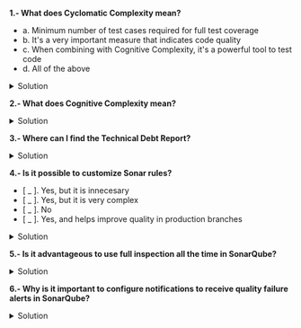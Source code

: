 

**1.- What does Cyclomatic Complexity mean?**

- a. Minimum number of test cases required for full test coverage
- b. It's a very important measure that indicates code quality
- c. When combining with Cognitive Complexity, it's a powerful tool to test code
- d. All of the above

<details>
  <summary>Solution</summary>

- **d**

</details>

**2.- What does Cognitive Complexity mean?**

<details>
  <summary>Solution</summary>

- **Cognitive Complexity is a measure of how difficult the application is to understand.**

</details>

**3.- Where can I find the Technical Debt Report?**

<details>
  <summary>Solution</summary>

- **You can find the Technical Debt Report inside a project’s "Measures" or "Overview" tab in the SonarQube Web UI.**

</details>

**4.- Is it possible to customize Sonar rules?**

- [ _ ]. Yes, but it is innecesary
- [ _ ]. Yes, but it is very complex
- [ _ ]. No
- [ _ ]. Yes, and helps improve quality in production branches

<details>
  <summary>Solution</summary>

- **d**

</details>

**5.- Is it advantageous to use full inspection all the time in SonarQube?**

<details>
  <summary>Solution</summary>

- ****

</details>

**6.- Why is it important to configure notifications to receive quality failure alerts in SonarQube?**

<details>
  <summary>Solution</summary>

- **A full inspection (analyzing all files in the project every time) ensures complete accuracy but has significant drawbacks (it's heavy). Instead, incremental analysis is efficient for daily CI runs**

</details>